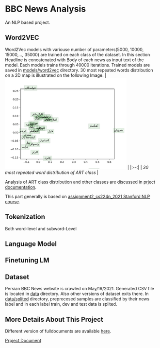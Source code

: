 # BBC News Analysis
An NLP based project.
## Word2VEC
Word2Vec models with variouse number of parameters(5000, 10000, 15000,..., 35000) are trained on each class of the dataset. In this section Headline is concatenated with Body of each news as input text of the model. Each models trains through 40000 iterations. Trained models are saved in [models/word2vec](models/word2vec) directory. 30 most repeated words distribution on  a 2D map is illustrated on the following Image.
| <img src="reports/word2vec/word_vectors_هنر.png" alt="ART distribution" width="400"/> | 
|:--:| 
| *30 most repeated word distribution of ART class* |

Analysis of ART class distribution and other classes are discussed in prject [documentation](documents/main_v2.pdf).

This part generally is based on [assignment2_cs224n_2021 Stanford NLP course](http://web.stanford.edu/class/cs224n/assignments/a2.zip). 

## Tokenization
Both word-level and subword-Level 
## Language Model

## Finetuning LM 

## Dataset
Persian BBC News website is crawled on May/16/2021. Generated CSV file is located in [data](data) directory. Also other versions of dataset exits there. In [data/splited](data/splited) directory, preprocesed samples are classified by their news label and in each label train, dev and test data is splited. 

## More Details About This Project

Different version of fulldocuments are available [here](documents).

[Prpject Document](https://docs.google.com/document/d/1PBN1QmrI4QIE2bqm3R3kIKlj2fsblJLaVOc6nzjqGDM/edit?usp=sharing)
